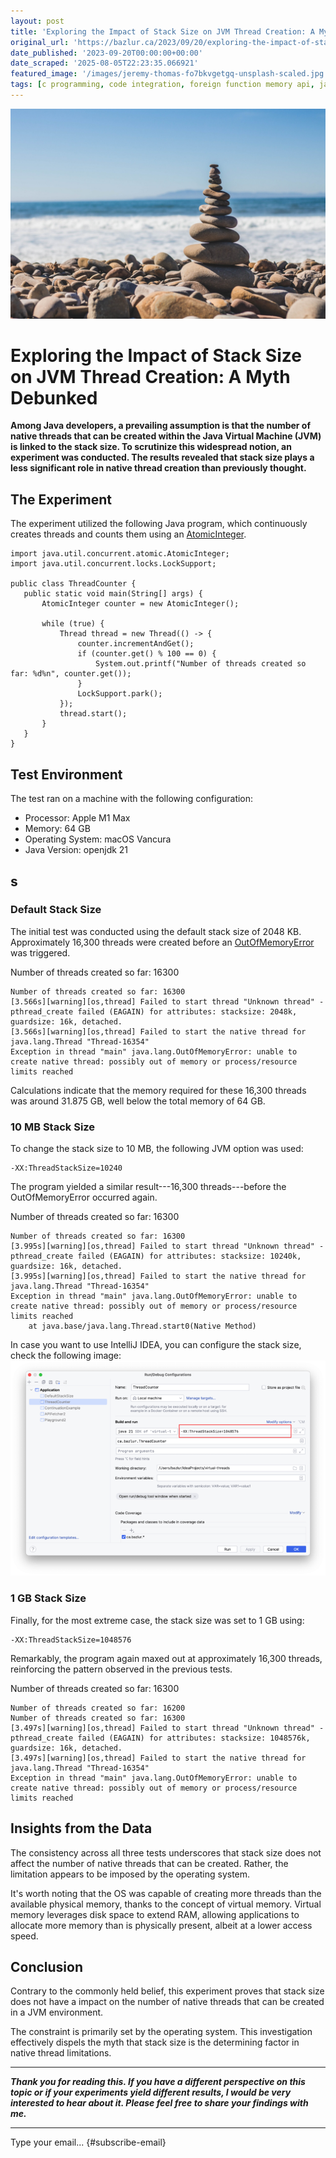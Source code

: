 ```yaml
---
layout: post
title: 'Exploring the Impact of Stack Size on JVM Thread Creation: A Myth Debunked'
original_url: 'https://bazlur.ca/2023/09/20/exploring-the-impact-of-stack-size-on-jvm-thread-creation-a-myth-debunked/'
date_published: '2023-09-20T00:00:00+00:00'
date_scraped: '2025-08-05T22:23:35.066921'
featured_image: '/images/jeremy-thomas-fo7bkvgetgq-unsplash-scaled.jpg'
tags: [c programming, code integration, foreign function memory api, java, jep 454, jni, native libraries, openjdk, project panama, software development, carrier threads, code optimization, concurrent programming, httpclient, jsoup, jvm flags, native methods, performance tuning, pinning, reentrantlock, scalability, synchronization, virtual threads 2, web crawler, atomicinteger, bestpractices, codeexamples, concurrency, databaseconnections, jdk21, junit, programmingtips, resourcemanagement, semaphore, softwareengineering, threading, virtualthreads, cyclicbarrier, multithreading, programming, threadsynchronization, countdownlatch, learning thread programming, classical threads, jdk 21, multi threading, performance optimization, sdkman 2, throughput, web crawling, experiment, jvm, memory management, native threads, operating system, outofmemoryerror, stack size, thread creation, virtual memory, newsletter, career advice, community involvement, java development, mentoring, oracle ace, programming philosophy, simon martinelli, software architecture, software industry trends, technology evaluation]
---
```


![](images/jeremy-thomas-fo7bkvgetgq-unsplash-scaled.jpg)

Exploring the Impact of Stack Size on JVM Thread Creation: A Myth Debunked
==========================================================================

**Among Java developers, a prevailing assumption is that the number of native threads that can be created within the Java Virtual Machine (JVM) is linked to the stack size. To scrutinize this widespread notion, an experiment was conducted. The results revealed that stack size plays a less significant role in native thread creation than previously thought.**

**The Experiment**
------------------

The experiment utilized the following Java program, which continuously creates threads and counts them using an [AtomicInteger](https://download.java.net/java/early_access/jdk21/docs/api/java.base/java/util/concurrent/atomic/AtomicInteger.html).

```
import java.util.concurrent.atomic.AtomicInteger;
import java.util.concurrent.locks.LockSupport;

public class ThreadCounter {
   public static void main(String[] args) {
       AtomicInteger counter = new AtomicInteger();

       while (true) {
           Thread thread = new Thread(() -> {
               counter.incrementAndGet();
               if (counter.get() % 100 == 0) {
                   System.out.printf("Number of threads created so far: %d%n", counter.get());
               }
               LockSupport.park();
           });
           thread.start();
       }
   }
}
```

**Test Environment**
--------------------

The test ran on a machine with the following configuration:

* Processor: Apple M1 Max
* Memory: 64 GB
* Operating System: macOS Vancura
* Java Version: openjdk 21

**s**
-----

### **Default Stack Size**

The initial test was conducted using the default stack size of 2048 KB. Approximately 16,300 threads were created before an [OutOfMemoryError](https://download.java.net/java/early_access/jdk21/docs/api/java.base/java/lang/OutOfMemoryError.html) was triggered.

Number of threads created so far: 16300

```
Number of threads created so far: 16300
[3.566s][warning][os,thread] Failed to start thread "Unknown thread" - pthread_create failed (EAGAIN) for attributes: stacksize: 2048k, guardsize: 16k, detached.
[3.566s][warning][os,thread] Failed to start the native thread for java.lang.Thread "Thread-16354"
Exception in thread "main" java.lang.OutOfMemoryError: unable to create native thread: possibly out of memory or process/resource limits reached
```

Calculations indicate that the memory required for these 16,300 threads was around 31.875 GB, well below the total memory of 64 GB.

### **10 MB Stack Size**

To change the stack size to 10 MB, the following JVM option was used:

    -XX:ThreadStackSize=10240

The program yielded a similar result---16,300 threads---before the OutOfMemoryError occurred again.

Number of threads created so far: 16300

```
Number of threads created so far: 16300
[3.995s][warning][os,thread] Failed to start thread "Unknown thread" - pthread_create failed (EAGAIN) for attributes: stacksize: 10240k, guardsize: 16k, detached.
[3.995s][warning][os,thread] Failed to start the native thread for java.lang.Thread "Thread-16354"
Exception in thread "main" java.lang.OutOfMemoryError: unable to create native thread: possibly out of memory or process/resource limits reached
	at java.base/java.lang.Thread.start0(Native Method)
```

In case you want to use IntelliJ IDEA, you can configure the stack size, check the following image:
![](images/screenshot-2023-09-10-at-10.48.08-pm-1-1024x700.png)

### **1 GB Stack Size**

Finally, for the most extreme case, the stack size was set to 1 GB using:

    -XX:ThreadStackSize=1048576

Remarkably, the program again maxed out at approximately 16,300 threads, reinforcing the pattern observed in the previous tests.

Number of threads created so far: 16300

```
Number of threads created so far: 16200
Number of threads created so far: 16300
[3.497s][warning][os,thread] Failed to start thread "Unknown thread" - pthread_create failed (EAGAIN) for attributes: stacksize: 1048576k, guardsize: 16k, detached.
[3.497s][warning][os,thread] Failed to start the native thread for java.lang.Thread "Thread-16354"
Exception in thread "main" java.lang.OutOfMemoryError: unable to create native thread: possibly out of memory or process/resource limits reached
```

**Insights from the Data**
--------------------------

The consistency across all three tests underscores that stack size does not affect the number of native threads that can be created. Rather, the limitation appears to be imposed by the operating system.

It's worth noting that the OS was capable of creating more threads than the available physical memory, thanks to the concept of virtual memory. Virtual memory leverages disk space to extend RAM, allowing applications to allocate more memory than is physically present, albeit at a lower access speed.

**Conclusion**
--------------

Contrary to the commonly held belief, this experiment proves that stack size does not have a impact on the number of native threads that can be created in a JVM environment.

The constraint is primarily set by the operating system. This investigation effectively dispels the myth that stack size is the determining factor in native thread limitations.

*** ** * ** ***

***Thank you for reading this. If you have a different perspective on this topic or if your experiments yield different results, I would be very interested to hear about it. Please feel free to share your findings with me.***  

*** ** * ** ***

Type your email... {#subscribe-email}
